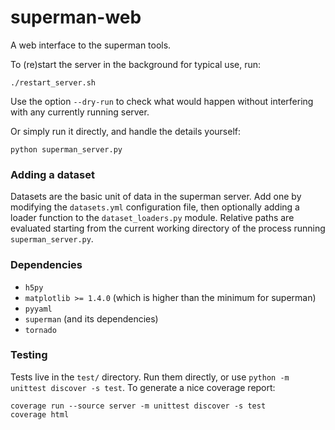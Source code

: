 # superman-web

A web interface to the superman tools.

To (re)start the server in the background for typical use, run:

    ./restart_server.sh

Use the option `--dry-run` to check what would happen without interfering
with any currently running server.

Or simply run it directly, and handle the details yourself:

    python superman_server.py


### Adding a dataset

Datasets are the basic unit of data in the superman server.
Add one by modifying the `datasets.yml` configuration file,
then optionally adding a loader function to the `dataset_loaders.py` module.
Relative paths are evaluated starting from the current working directory
of the process running `superman_server.py`.

### Dependencies

 * `h5py`
 * `matplotlib >= 1.4.0` (which is higher than the minimum for superman)
 * `pyyaml`
 * `superman` (and its dependencies)
 * `tornado`


### Testing

Tests live in the `test/` directory.
Run them directly, or use `python -m unittest discover -s test`.
To generate a nice coverage report:

    coverage run --source server -m unittest discover -s test
    coverage html
